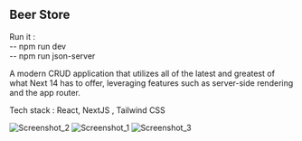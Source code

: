 
## Beer Store

Run it : <br>
-- npm run dev <br>
-- npm run json-server

A modern CRUD application that utilizes all of the latest and greatest of what
Next 14 has to offer, leveraging features such as server-side rendering and the app router.

Tech stack : React, NextJS , Tailwind CSS



![Screenshot_2](https://github.com/diaconup/beer-store2/assets/152711917/3acd888b-cad6-4f89-bee6-0fabde56e9ec)
![Screenshot_1](https://github.com/diaconup/beer-store2/assets/152711917/b07e3027-7324-4c34-85c8-5eb678cd8a66)
![Screenshot_3](https://github.com/diaconup/beer-store2/assets/152711917/b8d53514-48eb-4b07-88ca-38e2422d2727)
